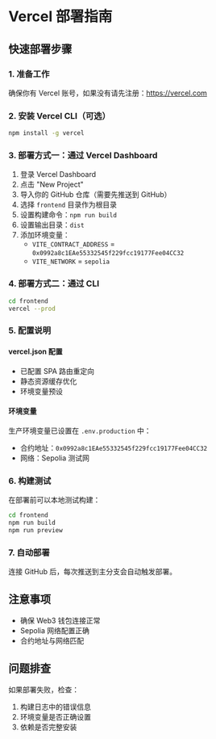 # Vercel 部署指南

## 快速部署步骤

### 1. 准备工作
确保你有 Vercel 账号，如果没有请先注册：https://vercel.com

### 2. 安装 Vercel CLI（可选）
```bash
npm install -g vercel
```

### 3. 部署方式一：通过 Vercel Dashboard
1. 登录 Vercel Dashboard
2. 点击 "New Project"
3. 导入你的 GitHub 仓库（需要先推送到 GitHub）
4. 选择 `frontend` 目录作为根目录
5. 设置构建命令：`npm run build`
6. 设置输出目录：`dist`
7. 添加环境变量：
   - `VITE_CONTRACT_ADDRESS` = `0x0992a8c1EAe55332545f229fcc19177Fee04CC32`
   - `VITE_NETWORK` = `sepolia`

### 4. 部署方式二：通过 CLI
```bash
cd frontend
vercel --prod
```

### 5. 配置说明

#### vercel.json 配置
- 已配置 SPA 路由重定向
- 静态资源缓存优化
- 环境变量预设

#### 环境变量
生产环境变量已设置在 `.env.production` 中：
- 合约地址：`0x0992a8c1EAe55332545f229fcc19177Fee04CC32`
- 网络：Sepolia 测试网

### 6. 构建测试
在部署前可以本地测试构建：
```bash
cd frontend
npm run build
npm run preview
```

### 7. 自动部署
连接 GitHub 后，每次推送到主分支会自动触发部署。

## 注意事项
- 确保 Web3 钱包连接正常
- Sepolia 网络配置正确
- 合约地址与网络匹配

## 问题排查
如果部署失败，检查：
1. 构建日志中的错误信息
2. 环境变量是否正确设置
3. 依赖是否完整安装
